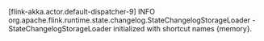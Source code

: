 [flink-akka.actor.default-dispatcher-9] INFO org.apache.flink.runtime.state.changelog.StateChangelogStorageLoader - StateChangelogStorageLoader initialized with shortcut names {memory}.